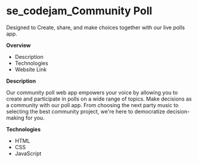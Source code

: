 # se_codejam_Community Poll

Designed to Create, share, and make choices together with our live polls app.

**Overview**

- Description
- Technologies
- Website Link

**Description**

Our community poll web app empowers your voice by allowing you to create and participate in polls on a wide range of topics. Make decisions as a community with our poll app. From choosing the next party music to selecting the best community project, we're here to democratize decision-making for you.

**Technologies**

- HTML
- CSS
- JavaScript

